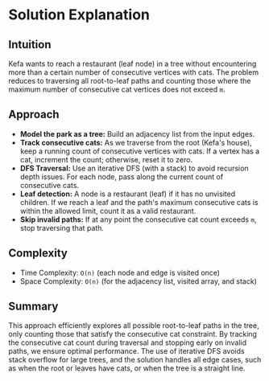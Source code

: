 
# Solution Explanation

## Intuition
Kefa wants to reach a restaurant (leaf node) in a tree without encountering more than a certain number of consecutive vertices with cats. The problem reduces to traversing all root-to-leaf paths and counting those where the maximum number of consecutive cat vertices does not exceed `m`.

## Approach
- **Model the park as a tree:** Build an adjacency list from the input edges.
- **Track consecutive cats:** As we traverse from the root (Kefa's house), keep a running count of consecutive vertices with cats. If a vertex has a cat, increment the count; otherwise, reset it to zero.
- **DFS Traversal:** Use an iterative DFS (with a stack) to avoid recursion depth issues. For each node, pass along the current count of consecutive cats.
- **Leaf detection:** A node is a restaurant (leaf) if it has no unvisited children. If we reach a leaf and the path's maximum consecutive cats is within the allowed limit, count it as a valid restaurant.
- **Skip invalid paths:** If at any point the consecutive cat count exceeds `m`, stop traversing that path.

## Complexity
- Time Complexity: `O(n)` (each node and edge is visited once)
- Space Complexity: `O(n)` (for the adjacency list, visited array, and stack)

## Summary
This approach efficiently explores all possible root-to-leaf paths in the tree, only counting those that satisfy the consecutive cat constraint. By tracking the consecutive cat count during traversal and stopping early on invalid paths, we ensure optimal performance. The use of iterative DFS avoids stack overflow for large trees, and the solution handles all edge cases, such as when the root or leaves have cats, or when the tree is a straight line.

